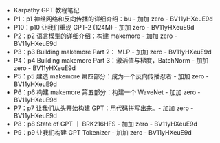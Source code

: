 +   Karpathy GPT 教程笔记
+   P1：p1 神经网络和反向传播的详细介绍：bu - 加加 zero - BV11yHXeuE9d
+   P10：p10 让我们重现 GPT-2 (124M) - 加加 zero - BV11yHXeuE9d
+   P2：p2 语言模型的详细介绍：构建 makemore - 加加 zero - BV11yHXeuE9d
+   P3：p3 Building makemore Part 2： MLP - 加加 zero - BV11yHXeuE9d
+   P4：p4 Building makemore Part 3：激活值与梯度，BatchNorm - 加加 zero - BV11yHXeuE9d
+   P5：p5 建造 makemore 第四部分：成为一个反向传播忍者 - 加加 zero - BV11yHXeuE9d
+   P6：p6 构建 makemore 第五部分：构建一个 WaveNet - 加加 zero - BV11yHXeuE9d
+   P7：p7 让我们从头开始构建 GPT：用代码拼写出来。- 加加 zero - BV11yHXeuE9d
+   P8：p8 State of GPT ｜ BRK216HFS - 加加 zero - BV11yHXeuE9d
+   P9：p9 让我们构建 GPT Tokenizer - 加加 zero - BV11yHXeuE9d